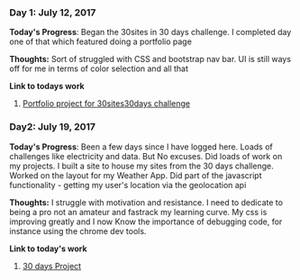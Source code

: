 <!-- # 100 Days Of Code - Log

### Day 0: February 30, 2016 (Example 1)
##### (delete me or comment me out)

**Today's Progress**: Fixed CSS, worked on canvas functionality for the app.

**Thoughts:** I really struggled with CSS, but, overall, I feel like I am slowly getting better at it. Canvas is still new for me, but I managed to figure out some basic functionality.

**Link to work:** [Calculator App](http://www.example.com)

### Day 0: February 30, 2016 (Example 2)
##### (delete me or comment me out)

**Today's Progress**: Fixed CSS, worked on canvas functionality for the app.

**Thoughts**: I really struggled with CSS, but, overall, I feel like I am slowly getting better at it. Canvas is still new for me, but I managed to figure out some basic functionality.

**Link(s) to work**: [Calculator App](http://www.example.com)


### Day 1: June 27, Monday

**Today's Progress**: I've gone through many exercises on FreeCodeCamp.

**Thoughts** I've recently started coding, and it's a great feeling when I finally solve an algorithm challenge after a lot of attempts and hours spent.

**Link(s) to work**
1. [Find the Longest Word in a String](https://www.freecodecamp.com/challenges/find-the-longest-word-in-a-string)
2. [Title Case a Sentence](https://www.freecodecamp.com/challenges/title-case-a-sentence)
 -->

### Day 1: July 12, 2017

**Today's Progress**: Began the 30sites in 30 days challenge. I completed day one of that which featured doing a portfolio page

**Thoughts:** Sort of struggled with CSS and bootstrap nav bar. UI is still ways off for me in terms of color selection and all that

**Link to todays work**
1. [Portfolio project for 30sites30days challenge](https://github.com/ceoehis/portfolio)

### Day2: July 19, 2017

**Today's Progress**: Been a few days since I have logged here. Loads of challenges like electricity and data. But No excuses.
Did loads of work on my projects. I built a site to house my sites from the 30 days challenge. Worked on the layout for my Weather App. Did part of the javascript functionality - getting my user's location via the geolocation api

**Thoughts:** I struggle with motivation and resistance.
I need to dedicate to being a pro not an amateur and fastrack my learning curve. My css is improving greatly and I now Know the importance of debugging code, for instance using the chrome dev tools.

**Link to today's work**
1. [30 days Project](https://github.com/ceoehis/30-day-project)
